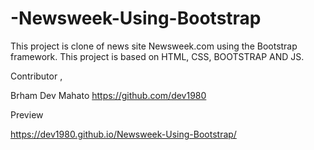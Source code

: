 # -Newsweek-Using-Bootstrap
This project is clone of news site Newsweek.com using the Bootstrap framework.
This project is based on HTML, CSS, BOOTSTRAP AND JS.

Contributor ,

Brham Dev Mahato https://github.com/dev1980



Preview

https://dev1980.github.io/Newsweek-Using-Bootstrap/
